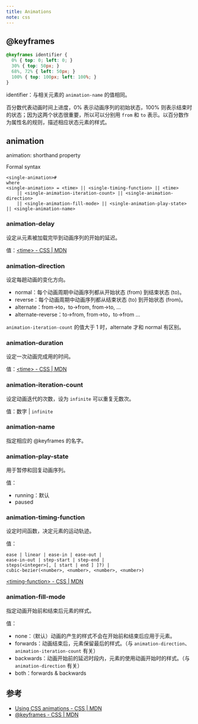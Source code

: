 ```yaml
---
title: Animations
note: css
---
```


## @keyframes

```css
@keyframes identifier {
  0% { top: 0; left: 0; }
  30% { top: 50px; }
  68%, 72% { left: 50px; }
  100% { top: 100px; left: 100%; }
}
```

identifier：与相关元素的 `animation-name` 的值相同。

百分数代表动画时间上进度，0% 表示动画序列的初始状态，100% 则表示结束时的状态；因为这两个状态很重要，所以可以分别用 `from` 和 `to` 表示。以百分数作为属性名的规则，描述相应状态元素的样式。

## animation

animation: shorthand property

Formal syntax

```
<single-animation>#
where
<single-animation> = <time> || <single-timing-function> || <time>
    || <single-animation-iteration-count> || <single-animation-direction>
    || <single-animation-fill-mode> || <single-animation-play-state> || <single-animation-name>
```

### animation-delay

设定从元素被加载完毕到动画序列的开始的延迟。

值：[\<time\> - CSS \| MDN](https://developer.mozilla.org/en-US/docs/Web/CSS/time)

### animation-direction

设定每趟动画的变化方向。

- normal：每个动画周期中动画序列都从开始状态 (from) 到结束状态 (to)。
- reverse：每个动画周期中动画序列都从结束状态 (to) 到开始状态 (from)。
- alternate：from->to，to->from, from->to, ...
- alternate-reverse：to->from, from->to，to->from ...

`animation-iteration-count` 的值大于 1 时，alternate 才和 normal 有区别。

### animation-duration

设定一次动画完成用的时间。

值：[\<time\> - CSS \| MDN](https://developer.mozilla.org/en-US/docs/Web/CSS/time)

### animation-iteration-count

设定动画迭代的次数，设为 `infinite` 可以重复无数次。

值：数字 \| `infinite`

### animation-name

指定相应的 @keyframes 的名字。

### animation-play-state

用于暂停和回复动画序列。

值：

- running：默认
- paused

### animation-timing-function

设定时间函数，决定元素的运动轨迹。

值：

```
ease | linear | ease-in | ease-out |
ease-in-out | step-start | step-end |
steps(<integer>[, [ start | end ] ]?) |
cubic-bezier(<number>, <number>, <number>, <number>)
```

[\<timing-function\> - CSS \| MDN](https://developer.mozilla.org/en-US/docs/Web/CSS/timing-function)

### animation-fill-mode

指定动画开始前和结束后元素的样式。

值：

- none：（默认）动画的产生的样式不会在开始前和结束后应用于元素。
- forwards：动画结束后，元素保留最后的样式。（与 `animation-direction`、`animation-iteration-count` 有关）
- backwards：动画开始前的延迟时段内，元素的使用动画开始时的样式。（与 `animation-direction` 有关）
- both：forwards & backwards

## 参考

- [Using CSS animations - CSS \| MDN](https://developer.mozilla.org/en-US/docs/Web/CSS/CSS_Animations/Using_CSS_animations)
- [@keyframes - CSS \| MDN](https://developer.mozilla.org/en-US/docs/Web/CSS/@keyframes)
